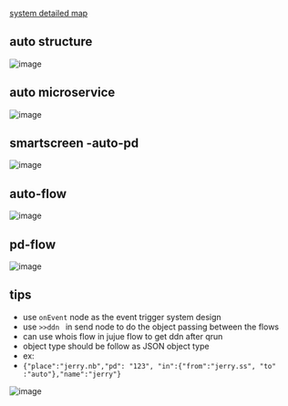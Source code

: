 [system detailed map](https://git.page/jj/board?qname=jerry)

## auto structure

![image](https://gitwork.ypcloud.com/clouder-21/c21-jerry--/raw/e98241ead93b9bb9b5b7697a2a48b928326be578/auto_system_structure.png)


## auto microservice

![image](https://gitwork.ypcloud.com/clouder-21/c21-jerry--/raw/master/auto_microservice.png)


## smartscreen -auto-pd


![image](https://gitwork.ypcloud.com/clouder-21/c21-jerry--/raw/master/smart_auto_pd_structure.png)

## auto-flow
![image](https://gitwork.ypcloud.com/clouder-21/c21-jerry--/raw/master/auto_flow.png)

## pd-flow
![image](https://gitwork.ypcloud.com/clouder-21/c21-jerry--/raw/master/pd_flow.png)

## tips
* use ```onEvent``` node as the event trigger system design
* use ```>>ddn ```  in send node to do the object passing between the flows
* can use whois flow in jujue flow to get ddn after qrun
* object type should  be follow as  JSON object type
* ex:
* ```{"place":"jerry.nb","pd": "123", "in":{"from":"jerry.ss", "to" :"auto"},"name":"jerry"}```

![image](https://gitwork.ypcloud.com/clouder-21/c21-jerry--/raw/master/smartscreen.png)
